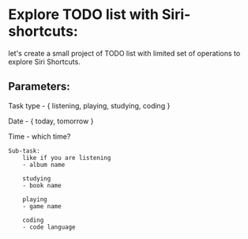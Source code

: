 # Explore TODO list with Siri-shortcuts: <In-progress>

let's create a small project of TODO list with limited set of operations to explore Siri Shortcuts.

## Parameters:

Task type - { listening, playing, studying, coding }

Date - { today, tomorrow }

Time - which time?

```
Sub-task: 
	like if you are listening 
	- album name 

	studying 
	- book name

	playing 
	- game name

	coding 
	- code language
```
